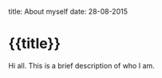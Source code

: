title: About myself
date: 28-08-2015

# {{title}}

Hi all. This is a brief description of who I am.
